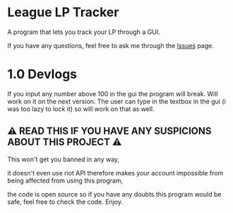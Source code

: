 # League LP Tracker
A program that lets you track your LP through a GUI.

If you have any questions, feel free to ask me through the [Issues](https://github.com/Zgn75/League-LP-Tracker/issues) page.

# 1.0 Devlogs
If you input any number above 100 in the gui the program will break. Will work on it on the next version.
The user can type in the textbox in the gui (i was too lazy to lock it) so will work on that as well.

## ⚠️ READ THIS IF YOU HAVE ANY SUSPICIONS ABOUT THIS PROJECT ⚠️

This won't get you banned in any way,

it doesn't even use riot API therefore makes your account impossible from being affected from using this program,

the code is open source so if you have any doubts this program would be safe, feel free to check the code. Enjoy.
